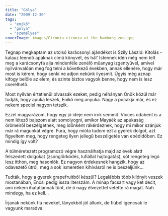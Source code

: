 ```yaml
---
title: "Gólya"
date: "2009-12-30"
tags: 
  - "enikő"
  - "gólya"
  - "személyes"
coverImage: images/Ciconia_ciconia_at_the_hamburg_zoo.jpg
---
```


Tegnap megkaptam az utolsó karácsonyi ajándékot is Szily László: Kitolás - kalauz leendő apáknak című könyvét, és hál' Istennek idén még nem telt meg a karácsonyfa alja mindenféle zenélő műanyag izgentyűvel, amivel nyilvánvalóan meg fog telni a következő években, annak ellenére, hogy már most is kérem, hogy senki ne adjon nekünk ilyesmit. Úgyis még aznap kifogy belőle az elem, és szinte biztos vagyok benne, hogy nem is lesz cserélhető.

Most nyilván értetlenül olvassák ezeket, pedig néhányan Önök közül már tudják, hogy apuka leszek, Enikő meg anyuka. Nagy a pocakja már, és ez nekem speciel nagyon tetszik.

Ezzel magyarázom, hogy egy jó ideje nem írok semmit. Vicces odabent is a nem létező bajszom alatt somolyogni, amikor Mayáék az apukaság örömeiről beszélgetnek, meg időnként rákérdeznek, hogy mi mikor szánjuk már rá magunkat végre. Fura, hogy mióta tudom ezt a gyerek dolgot, azt figyeltem meg, hogy rengeteg ilyen jellegű beszélgetés van ebédidőben. Ez mindig így volt?

A túlméretezett programozó végre használhatja majd az évek alatt felszedett dolgokat (zsonglőrködés, lufiállat hajtogatás), sőt rengeteg legó lesz itthon, meg hasonlók. Ez nagyon érdekesnek hangzik, hogy az odavezető útról, meg a sok ismeretlen kihívásról ne is beszéljünk...

Tudták, hogy a gyerek grapefruitból készül? Legalábbis több kilónyit veszek mostanában, Encsi pedig issza literszám. A minap facsart vagy két decit, ami nekem ihatatlannak tűnt, de ő nagy élvezettel vetette rá magát. Nah mindegy, ha ez kell...

Írjanak nekünk fiú neveket, lányokból jól állunk, de fiúból igencsak le vagyunk maradva.
